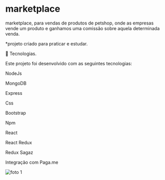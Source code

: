 # marketplace

marketplace, para vendas de produtos de petshop, onde as empresas vende um produto e ganhamos uma comissão sobre aquela determinada venda.

*projeto criado para praticar e estudar.

🚀 Tecnologias.

Este projeto foi desenvolvido com as seguintes tecnologias:

NodeJs

MongoDB

Express

Css

Bootstrap

Npm 

React

React Redux

Redux Sagaz

Integração com Paga.me

![foto 1](https://user-images.githubusercontent.com/28160524/104109002-6193ed80-52a8-11eb-9373-740f3137eef9.png)
